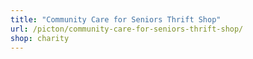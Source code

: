 ```yaml
---
title: "Community Care for Seniors Thrift Shop"
url: /picton/community-care-for-seniors-thrift-shop/
shop: charity
---
```

